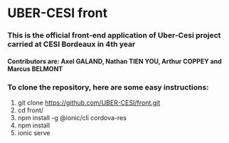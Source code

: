 # UBER-CESI front
### This is the official front-end application of Uber-Cesi project carried at CESI Bordeaux in 4th year
#### Contributors are: Axel GALAND, Nathan TIEN YOU, Arthur COPPEY and Marcus BELMONT

### To clone the repository, here are some easy instructions:
  1) git clone https://github.com/UBER-CESI/front.git
  2) cd front/
  3) npm install -g @ionic/cli cordova-res
  4) npm install
  5) ionic serve
